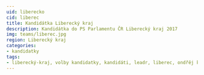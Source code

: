 ```yaml
---
uid: liberecko
cid: liberec
title: Kandidátka Liberecký kraj
description: Kandidátka do PS Parlamentu ČR Liberecký kraj 2017
img: teams/liberec.jpg
region: Liberecký kraj
categories:
- kandidatky
tags:
- liberecký-kraj, volby kandidatky, kandidáti, leadr, liberec, ondřěj kolek, 
---
```

